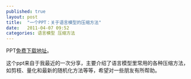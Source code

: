 ```yaml
---
published: true
layout: post
title:  "一个PPT：关于语言模型的压缩方法"
date:   2011-04-07 09:52
categories: 语言模型 压缩方法
---
```


PPT[免费下载地址](http://pan.baidu.com/s/1ntmqLvF)。

这个ppt来自于我最近的一次分享，主要介绍了语言模型里常用的各种压缩方法，如剪枝、量化和最新的随机化方法等等，希望对一些朋友有所帮助。